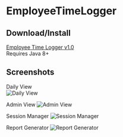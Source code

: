 # EmployeeTimeLogger

## Download/Install
[Employee Time Logger v1.0](https://github.com/AbbyNode/EmployeeTimeLogger/releases/download/v1.0/EmployeeTimeLogger.jar)  
Requires Java 8+  

## Screenshots
Daily View  
![Daily View](https://i.imgur.com/nDkJeze.png)

Admin View
![Admin View](https://i.imgur.com/aMCaEaV.png)

Session Manager
![Session Manager](https://i.imgur.com/y9X82pj.png)

Report Generator
![Report Generator](https://i.imgur.com/782wBFo.png)
